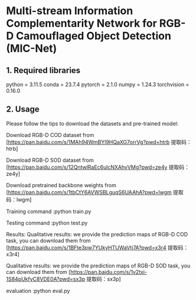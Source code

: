 # Multi-stream Information Complementarity Network for RGB-D Camouflaged Object Detection (MIC-Net)
## 1. Required libraries
python = 3.11.5
conda = 23.7.4
pytorch = 2.1.0
numpy = 1.24.3
torchvision = 0.16.0

## 2. Usage
Please follow the tips to download the datasets and pre-trained model:

Download RGB-D COD dataset from [https://pan.baidu.com/s/1MAh94WmBYl9HQaXG7orrVg?pwd=htrb 提取码：htrb]

Download RGB-D SOD dataset from [https://pan.baidu.com/s/12QntwlRaEc6ulcNXAhyVMg?pwd=ze4y 提取码：ze4y]

Download pretrained backbone weights from [https://pan.baidu.com/s/1tbCtY6AVWSBLguqS6UAAhA?pwd=lwgm 提取码：lwgm]

Training command :python train.py

Testing command :python test.py

Results:
Qualitative results: we provide the prediction maps of RGB-D COD task, you can download them from [https://pan.baidu.com/s/1BFte3pw7YUkyHTUWaVtj7A?pwd=x3r4 提取码：x3r4]

Qualitative results: we provide the prediction maps of RGB-D SOD task, you can download them from [https://pan.baidu.com/s/1v2txi-1S84pUkfyC8VDE0A?pwd=sx3p 提取码：sx3p]

evaluation :python eval.py
